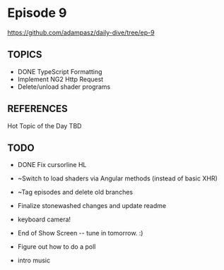 # Episode 9
https://github.com/adampasz/daily-dive/tree/ep-9

## TOPICS
* DONE TypeScript Formatting 
* Implement NG2 Http Request
* Delete/unload shader programs

## REFERENCES
Hot Topic of the Day
TBD

## TODO
* DONE Fix cursorline HL
* ~Switch to load shaders via Angular methods (instead of basic XHR)
* ~Tag episodes and delete old branches

* Finalize stonewashed changes and update readme
* keyboard camera!
* End of Show Screen -- tune in tomorrow. :)
* Figure out how to do a poll
* intro music

